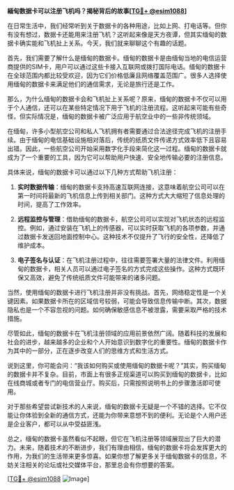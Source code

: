 **緬甸数据卡可以注册飞机吗？揭秘背后的故事[[TG💪+ @esim1088](https://t.me/s/esim1088)]**

在日常生活中，我们经常听到关于数据卡的各种用途，比如上网、打电话等。但你有没有想过，数据卡还能用来注册飞机？这听起来像是天方夜谭，但其实缅甸的数据卡确实能和飞机扯上关系。今天，我们就来聊聊这个有趣的话题。

首先，我们需要了解什么是缅甸的数据卡。缅甸的数据卡是由缅甸当地的电信运营商提供的SIM卡，用户可以通过这些卡接入互联网或拨打国际电话。缅甸的数据卡在全球范围内都比较受欢迎，因为它们价格低廉且网络覆盖范围广。很多人选择使用缅甸的数据卡来满足他们的通信需求，无论是旅行还是工作。

那么，为什么缅甸的数据卡会和飞机扯上关系呢？原来，缅甸的数据卡不仅可以用于个人通信，还可以在某些特定情况下用于飞机的注册流程。这听起来可能有些奇怪，但实际情况是，缅甸的数据卡被广泛应用于航空业中的一些非传统领域。

在缅甸，许多小型航空公司和私人飞机拥有者需要通过合法途径完成飞机的注册手续。由于缅甸的电信基础设施相对落后，传统的纸质文件传递方式效率低下且容易出错。因此，一些航空公司开始采用数字化手段来简化这一过程。缅甸的数据卡就成为了一个重要的工具，因为它可以帮助用户快速、安全地传输必要的注册信息。

具体来说，缅甸的数据卡可以通过以下几种方式帮助飞机注册：

1. **实时数据传输**：缅甸的数据卡支持高速互联网连接，这意味着航空公司可以在第一时间将最新的飞机信息上传到相关部门。这种方式大大缩短了信息处理的时间，提高了工作效率。
   
2. **远程监控与管理**：借助缅甸的数据卡，航空公司可以实现对飞机状态的远程监控。例如，通过安装在飞机上的传感器，可以实时获取飞机的各项参数，并通过数据卡发送回地面控制中心。这种技术不仅提升了飞行的安全性，还降低了维护成本。

3. **电子签名与认证**：在飞机注册过程中，往往需要签署大量的法律文件。利用缅甸的数据卡，相关人员可以通过电子签名的方式完成这些操作。这种方式既环保又高效，避免了传统纸质文件可能带来的诸多问题。

当然，使用缅甸的数据卡进行飞机注册并非没有挑战。首先，网络稳定性是一个关键因素。如果数据卡所在的区域信号较弱，可能会导致信息传输中断。其次，数据隐私也是一个不容忽视的问题。如何确保敏感信息不被泄露，需要采取严格的技术措施。

尽管如此，缅甸的数据卡在飞机注册领域的应用前景依然广阔。随着科技的发展和社会的进步，越来越多的企业和个人开始意识到数字化的重要性。缅甸的数据卡作为其中的一部分，正在逐步改变人们的思维方式和生活方式。

说到这里，你可能会问：“我该如何购买或使用缅甸的数据卡呢？”其实，购买缅甸的数据卡并不复杂。目前，市面上有很多正规渠道可以购买到缅甸的数据卡，比如在线商城或者专门的电信营业厅。购买后，只需按照说明书上的步骤激活即可使用。

对于那些希望尝试新技术的人来说，缅甸的数据卡无疑是一个不错的选择。它不仅能让你体验到全新的通信方式，还能为你带来意想不到的便利。无论是个人用户还是企业客户，都可以从中受益匪浅。

总之，缅甸的数据卡虽然看似不起眼，但它在飞机注册等领域展现出了巨大的潜力。未来，随着技术的不断进步，我们有理由相信，缅甸的数据卡将会发挥更大的作用，为我们的生活带来更多惊喜。如果你想了解更多关于缅甸数据卡的信息，不妨关注相关的论坛或社交媒体平台，那里总会有你想要的答案。

[[TG💪+ @esim1088](https://t.me/s/esim1088) ![Image](https://i.postimg.cc/4NQfJmqS/Snipaste-2025-05-13-00-14-12.png)]